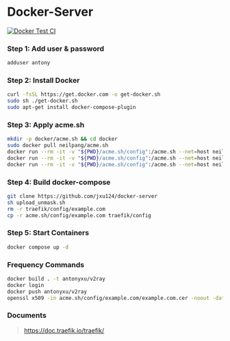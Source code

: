 
# Docker-Server

[![Docker Test CI](https://github.com/jxu124/docker-server/actions/workflows/build_docker.yml/badge.svg)](https://github.com/jxu124/docker-server/actions/workflows/build_docker.yml)


### Step 1: Add user & password
```bash
adduser antony
```

### Step 2: Install Docker
```bash
curl -fsSL https://get.docker.com -o get-docker.sh
sudo sh ./get-docker.sh
sudo apt-get install docker-compose-plugin
```

### Step 3: Apply acme.sh
```bash
mkdir -p docker/acme.sh && cd docker
sudo docker pull neilpang/acme.sh
docker run --rm -it -v "${PWD}/acme.sh/config":/acme.sh --net=host neilpang/acme.sh --set-default-ca --server letsencrypt
docker run --rm -it -v "${PWD}/acme.sh/config":/acme.sh --net=host neilpang/acme.sh --issue -d example.com -d *.example.com --dns --yes-I-know-dns-manual-mode-enough-go-ahead-please
docker run --rm -it -v "${PWD}/acme.sh/config":/acme.sh --net=host neilpang/acme.sh --issue -d example.com -d *.example.com --dns --yes-I-know-dns-manual-mode-enough-go-ahead-please --renew
```

### Step 4: Build docker-compose
```bash
git clone https://github.com/jxu124/docker-server
sh upload_unmask.sh
rm -r traefik/config/example.com
cp -r acme.sh/config/example.com traefik/config
```

### Step 5: Start Containers
```bash
docker compose up -d
```

### Frequency Commands
```bash
docker build . -t antonyxu/v2ray
docker login
docker push antonyxu/v2ray
openssl x509 -in acme.sh/config/example.com/example.com.cer -noout -dates  # 测试证书的过期时间
```

### Documents
> https://doc.traefik.io/traefik/
